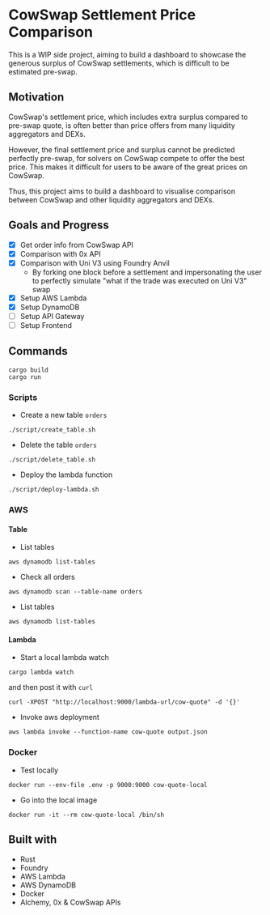 # CowSwap Settlement Price Comparison

This is a WIP side project, aiming to build a dashboard to showcase the generous surplus of CowSwap settlements, which is difficult to be estimated pre-swap.

## Motivation

CowSwap's settlement price, which includes extra surplus compared to pre-swap quote, is often better than price offers from many liquidity aggregators and DEXs.

However, the final settlement price and surplus cannot be predicted perfectly pre-swap, for solvers on CowSwap compete to offer the best price. This makes it difficult for users to be aware of the great prices on CowSwap.

Thus, this project aims to build a dashboard to visualise comparison between CowSwap and other liquidity aggregators and DEXs.

## Goals and Progress

- [x] Get order info from CowSwap API
- [x] Comparison with 0x API
- [x] Comparison with Uni V3 using Foundry Anvil
  - By forking one block before a settlement and impersonating the user to perfectly simulate "what if the trade was executed on Uni V3" swap
- [x] Setup AWS Lambda
- [x] Setup DynamoDB
- [ ] Setup API Gateway
- [ ] Setup Frontend

## Commands

```
cargo build
cargo run
```

### Scripts

- Create a new table `orders`

```
./script/create_table.sh
```

- Delete the table `orders`

```
./script/delete_table.sh
```

- Deploy the lambda function

```
./script/deploy-lambda.sh
```

### AWS

#### Table

- List tables

```
aws dynamodb list-tables
```

- Check all orders

```
aws dynamodb scan --table-name orders
```

- List tables

```
aws dynamodb list-tables
```

#### Lambda

- Start a local lambda watch

```
cargo lambda watch
```

and then post it with `curl`

```
curl -XPOST "http://localhost:9000/lambda-url/cow-quote" -d '{}'
```

- Invoke aws deployment

```
aws lambda invoke --function-name cow-quote output.json
```

### Docker

- Test locally

```
docker run --env-file .env -p 9000:9000 cow-quote-local
```

- Go into the local image

```
docker run -it --rm cow-quote-local /bin/sh
```

## Built with

- Rust
- Foundry
- AWS Lambda
- AWS DynamoDB
- Docker
- Alchemy, 0x & CowSwap APIs
